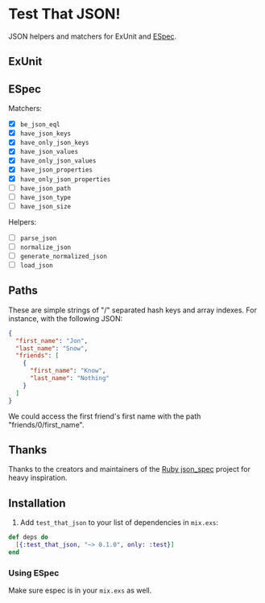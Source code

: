 # Test That JSON!

JSON helpers and matchers for ExUnit and [ESpec](https://github.com/antonmi/espec).

## ExUnit

## ESpec

Matchers:

- [x] `be_json_eql`
- [x] `have_json_keys`
- [x] `have_only_json_keys`
- [x] `have_json_values`
- [x] `have_only_json_values`
- [x] `have_json_properties`
- [x] `have_only_json_properties`
- [ ] `have_json_path`
- [ ] `have_json_type`
- [ ] `have_json_size`

Helpers:

- [ ] `parse_json`
- [ ] `normalize_json`
- [ ] `generate_normalized_json`
- [ ] `load_json`

## Paths

These are simple strings of "/" separated hash keys and array indexes. For instance, with the following JSON:

``` json
{
  "first_name": "Jon",
  "last_name": "Snow",
  "friends": [
    {
      "first_name": "Know",
      "last_name": "Nothing"
    }
  ]
}
```

We could access the first friend's first name with the path "friends/0/first_name".

## Thanks

Thanks to the creators and maintainers of the [Ruby json_spec](https://github.com/collectiveidea/json_spec) project for heavy inspiration.

## Installation

1. Add `test_that_json` to your list of dependencies in `mix.exs`:

  ```elixir
  def deps do
    [{:test_that_json, "~> 0.1.0", only: :test}]
  end
  ```

### Using ESpec

Make sure espec is in your `mix.exs` as well.
